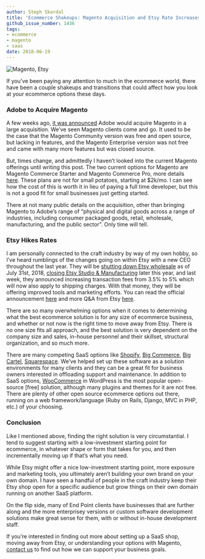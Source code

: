 ```yaml
---
author: Steph Skardal
title: 'Ecommerce Shakeups: Magento Acquisition and Etsy Rate Increases'
github_issue_number: 1436
tags:
- ecommerce
- magento
- saas
date: 2018-06-19
---
```


<img src="/blog/2018/06/ecommerce-shakeups/ecommerce-shakeups.jpg" alt="Magento, Etsy" />

If you’ve been paying any attention to much in the ecommerce world, there have been a couple shakeups and transitions that could affect how you look at your ecommerce options these days.

### Adobe to Acquire Magento

A few weeks ago, [it was announced](http://news.adobe.com/press-release/corporate/adobe-acquire-magento-commerce) Adobe would acquire Magento in a large acquisition. We’ve seen Magento clients come and go. It used to be the case that the Magento Community version was free and open source, but lacking in features, and the Magento Enterprise version was not free and came with many more features but was closed source.

But, times change, and admittedly I haven’t looked into the current Magento offerings until writing this post. The two current options for Magento are Magento Commerce Starter and Magento Commerce Pro, more details [here](https://web.archive.org/web/20180610090249/https://magento.com/trial/plans-comparison). These plans are not for small potatoes, starting at $2k/mo. I can see how the cost of this is worth it in lieu of paying a full time developer, but this is not a good fit for small businesses just getting started.

There at not many public details on the acquisition, other than bringing Magento to Adobe’s range of “physical and digital goods across a range of industries, including consumer packaged goods, retail, wholesale, manufacturing, and the public sector”. Only time will tell.

### Etsy Hikes Rates

I am personally connected to the craft industry by way of my own hobby, so I’ve heard rumblings of the changes going on within Etsy with a new CEO throughout the last year. They will be [shutting down Etsy wholesale](https://craftindustryalliance.org/etsy-shuts-down-etsy-wholesale/) as of July 31st, 2018, [closing Etsy Studio & Manufacturing](https://craftindustryalliance.org/etsy-close-etsy-studio-etsy-manufacturing-focus-sales-growth-continues/) later this year, and last week, they announced increasing transaction fees from 3.5% to 5% which will now also apply to shipping charges. With that money, they will be offering improved tools and marketing efforts. You can read the official announcement [here](https://www.etsy.com/seller-news/2018-june-update) and more Q&A from Etsy [here](https://www.etsy.com/teams/7722/discussions/discuss/18737155/).

There are so many overwhelming options when it comes to determining what the best ecommerce solution is for any size of ecommerce business, and whether or not now is the right time to move away from Etsy. There is no one size fits all approach, and the best solution is very dependent on the company size and sales, in-house personnel and their skillset, structural organization, and so much more.

There are many competing SaaS options like [Shopify](https://www.shopify.com/), [Big Commerce](https://www.bigcommerce.com/), [Big Cartel](https://www.bigcartel.com/), [Squarespace](https://www.squarespace.com/). We’ve helped set up these software as a solution environments for many clients and they can be a great fit for business owners interested in offloading support and maintenance. In addition to SaaS options, [WooCommerce](https://woocommerce.com/) in WordPress is the most popular open-source [free] solution, although many plugins and themes for it are not free. There are plenty of other open source ecommerce options out there, running on a web framework/​language (Ruby on Rails, Django, MVC in PHP, etc.) of your choosing.

### Conclusion

Like I mentioned above, finding the right solution is very circumstantial. I tend to suggest starting with a low-investment starting point for ecommerce, in whatever shape or form that takes for you, and then incrementally moving up if that’s what you need.

While Etsy might offer a nice low-investment starting point, more exposure and marketing tools, you ultimately aren’t building your own brand on your own domain. I have seen a handful of people in the craft industry keep their Etsy shop open for a specific audience but grow things on their own domain running on another SaaS platform.

On the flip side, many of End Point clients have businesses that are further along and the more enterprisey versions or custom software development solutions make great sense for them, with or without in-house development staff.

If you’re interested in finding out more about setting up a SaaS shop, moving away from Etsy, or understanding your options with Magento, [contact us](/contact/) to find out how we can support your business goals. 
